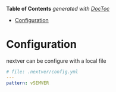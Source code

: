 <!-- START doctoc generated TOC please keep comment here to allow auto update -->
<!-- DON'T EDIT THIS SECTION, INSTEAD RE-RUN doctoc TO UPDATE -->
**Table of Contents**  *generated with [DocToc](https://github.com/thlorenz/doctoc)*

- [Configuration](#configuration)

<!-- END doctoc generated TOC please keep comment here to allow auto update -->

# Configuration

nextver can be configure with a local file 

```yaml
# file: .nextver/config.yml
---
pattern: vSEMVER
```

